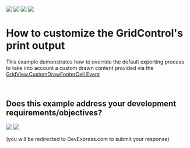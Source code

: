 <!-- default badges list -->
![](https://img.shields.io/endpoint?url=https://codecentral.devexpress.com/api/v1/VersionRange/128627101/13.1.4%2B)
[![](https://img.shields.io/badge/Open_in_DevExpress_Support_Center-FF7200?style=flat-square&logo=DevExpress&logoColor=white)](https://supportcenter.devexpress.com/ticket/details/E2667)
[![](https://img.shields.io/badge/📖_How_to_use_DevExpress_Examples-e9f6fc?style=flat-square)](https://docs.devexpress.com/GeneralInformation/403183)
[![](https://img.shields.io/badge/💬_Leave_Feedback-feecdd?style=flat-square)](#does-this-example-address-your-development-requirementsobjectives)
<!-- default badges end -->
# How to customize the GridControl's print output


<p>This example demonstrates how to override the default exporting process to take into account a custom drawn content provided via the <a href="http://documentation.devexpress.com/#WindowsForms/DevExpressXtraGridViewsGridGridView_CustomDrawFooterCelltopic">GridView.CustomDrawFooterCell Event</a></p>

<br/>


<!-- feedback -->
## Does this example address your development requirements/objectives?

[<img src="https://www.devexpress.com/support/examples/i/yes-button.svg"/>](https://www.devexpress.com/support/examples/survey.xml?utm_source=github&utm_campaign=winforms-grid-print-custom-draw-content&~~~was_helpful=yes) [<img src="https://www.devexpress.com/support/examples/i/no-button.svg"/>](https://www.devexpress.com/support/examples/survey.xml?utm_source=github&utm_campaign=winforms-grid-print-custom-draw-content&~~~was_helpful=no)

(you will be redirected to DevExpress.com to submit your response)
<!-- feedback end -->

